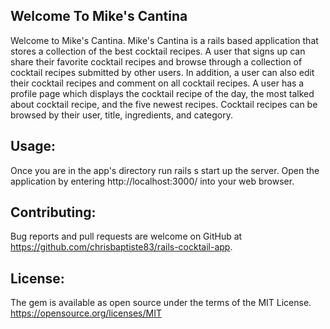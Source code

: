 ## Welcome To Mike's Cantina

Welcome to Mike's Cantina. Mike's Cantina is a rails based application that stores a collection of the best cocktail recipes. A user that signs up can share their favorite cocktail recipes and browse through a collection of cocktail recipes submitted by other users. In addition, a user can also edit their cocktail recipes and comment on all cocktail recipes. A user has a profile page which displays the cocktail recipe of the day, the most talked about cocktail recipe, and the five newest recipes. Cocktail recipes can be browsed by their user, title, ingredients, and category.  

## Usage: 

Once you are in the app's directory run rails s start up the server. Open the application by entering http://localhost:3000/ into your web browser. 

## Contributing:

Bug reports and pull requests are welcome on GitHub at https://github.com/chrisbaptiste83/rails-cocktail-app.

## License:

The gem is available as open source under the terms of the MIT License. https://opensource.org/licenses/MIT






